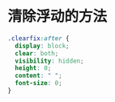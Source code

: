 # 清除浮动的方法


```css
.clearfix:after {
  display: block;
  clear: both;
  visibility: hidden;
  height: 0;
  content: " ";
  font-size: 0;
}
```
